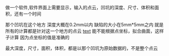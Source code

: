 做一个软件,软件界面上需要显示，输入的点云，凹坑的深度、尺寸、体积和面积，还有一个时间

那个凹坑在这个地方
深度大概在0.2mm以内
缺陷的大小在5mm*5mm之内
就是所有的计算都是针对这一个地方的点云
[text](../../Documents/xwechat_files/wxid_xpsisa0jg4pn22_5809/temp/2025-09/RWTemp/058e16a3-be5f-488f-9c4a-510560e4d4f2/4.)
能不能根据点坐标，拟合曲面，这样子计算
因为点坐标的值是准确的

最大深度，尺寸，面积，体积，都是以那个凹坑为原始数据的，不是整个点云
